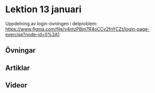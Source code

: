 # Lektion 13 januari

Uppdelning av login-övningen i delproblem: https://www.figma.com/file/v4ntzPBm7R4oCCv2fnYCZt/login-page-exercise?node-id=0%3A1

## Övningar

## Artiklar

## Videor

